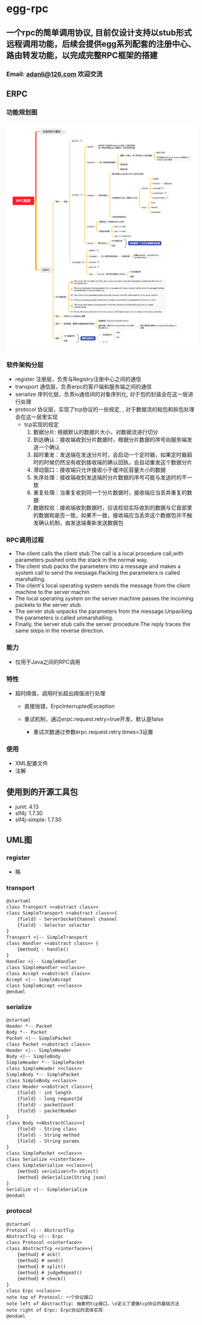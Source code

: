 # egg-rpc
## 一个rpc的简单调用协议, 目前仅设计支持以stub形式远程调用功能，后续会提供egg系列配套的注册中心、路由转发功能，以完成完整RPC框架的搭建
### Email: <u>adanli@126.com</u> 欢迎交流  

## ERPC

### 功能规划图
![ability picture about egg-rpc](./pic/e-rpc.png)

### 软件架构分层
- register 注册层，负责与Registry注册中心之间的通信  
- transport 通信层，负责erpc的客户端和服务端之间的通信
- serialize 序列化层，负责io通信间的对象序列化, 对于包的封装会在这一层进行处理  
- protocol 协议层，实现了tcp协议的一些规定, , 对于数据流的粘包和拆包处理会在这一层里实现
    - tcp实现的规定
        1. 数据分片: 根据默认的数据片大小，对数据流进行切分
        2. 到达确认：接收端收到分片数据时，根据分片数据的序号向服务端发送一个确认
        3. 超时重发：发送端在发送分片时，会启动一个定时器，如果定时器超时的时候仍然没有收到接收端的确认回执，会自动重发这个数据分片
        4. 滑动窗口：接收端只允许接收小于缓冲区容量大小的数据
        5. 失序处理：接收端收到发送端的分片数据的序号可能与发送时的不一致
        6. 重复处理：当重复收到同一个分片数据时，接收端应当丢弃重复的数据
        7. 数据校验：接收端收到数据时，应该校验实际收到的数据与它首部里的数据和是否一致，如果不一致，接收端应当丢弃这个数据包并不触发确认机制，由发送端重新发送数据包  


### RPC调用过程

- The client calls the client stub.The call is a local procedure call,with parameters pushed onto the stack in the normal way.
- The client stub packs the parameters into a message and makes a system call to send the message.Packing the parameters is called marshalling.
- The client's local operating system sends the message from the client machine to the server machin
- The local operating system on the server machine passes the incoming packets to the server stub.
- The server stub unpacks the parameters from the message.Unpacking the parameters is called unmarshalling.
- Finally, the server stub calls the server procedure.The reply traces the same steps in the reverse direction.

### 能力

- 仅用于Java之间的RPC调用

### 特性

- 超时阈值，调用时长超出阈值进行处理

	- 直接抛错，ErpcInterruptedException
	- 重试机制，通过erpc.request.retry=true开发，默认是false

		- 重试次数通过参数erpc.request.retry.times=3设置

### 使用

- XML配置文件
- 注解



## 使用到的开源工具包
- junit: 4.13
- slf4j: 1.7.30
- slf4j-simple: 1.7.30

## UML图
### register  
- 略  
### transport  
```puml
@startuml
class Transport <<abstract class>>
class SimpleTransport <<abstract class>>{
    {field} - ServerSocketChannel channel
    {field} - Selector selector
}
Transport <|-- SimpleTransport
class Handler <<abstract class>> {
    {method} - handle()
}
Handler <|-- SimpleHandler
class SimpleHandler <<class>>
class Accept <<abstract class>>
Accept <|-- SimpleAccept
class SimpleAccept <<class>>
@enduml
```

### serialize  
```puml
@startuml
Header *-- Packet
Body *-- Packet
Packet <|-- SimplePacket 
class Packet <<abstract class>>
Header <|-- SimpleHeader
Body <|-- SimpleBody 
SimpleHeader *-- SimplePacket
class SimpleHeader <<class>>
SimpleBody *-- SimplePacket
class SimpleBody <<class>>
class Header <<abstract class>>{
    {field} - int length
    {field} - long requestId
    {field} - packetCount
    {field} - packetNumber
}
class Body <<AbstractClass>>{
    {field} - String class
    {field} - String method
    {field} - String params
}
class SimplePacket <<class>>
class Serialize <<interface>>
class SimpleSerialize <<class>>{
    {method} serialize(<T> object)
    {method} deSerialize(String json)
}
Serialize <|-- SimpleSerialize
@enduml
```

### protocol  
```puml
@startuml
Protocol <|-- AbstractTcp
AbstractTcp <|-- Erpc 
class Protocol <<interface>>
class AbstractTcp <<interface>>{
    {method} # ack()
    {method} # send()
    {method} # split()
    {method} # judgeRepeat()
    {method} # check()
}
class Erpc <<class>>
note top of Protocol: 一个协议接口
note left of AbstractTcp: 抽象的tcp接口，\n定义了遵循tcp协议的基础方法
note right of Erpc: Erpc协议的具体实现
@enduml
```